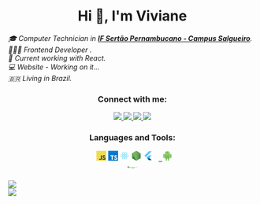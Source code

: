 
<h1 align="center">Hi 👋, I'm Viviane</h1>


<p>
  <em style="font-style: italic">🎓 Computer Technician in <a href="https://www.ifsertao-pe.edu.br/"><b>IF Sertão Pernambucano - Campus Salgueiro</b></a>.
  <br>
  👩🏻‍💻 Frontend Developer </a>.
  <br>
  📌 Current working with React.
  <br>
  💻 Website - Working on it...
  <br>
  🇧🇷 Living in Brazil.
  <br>
  
  </em>
</p>


<h3 align="center">Connect with me:</h3>

<p align="center">
  <a href="https://github.com/Viviane-13">
    <img src="https://img.shields.io/badge/-Github-000?style=for-the-badge&logo=Github&logoColor=white&link=https://github.com/Viviane-13">
  </a>

  <a href="https://www.linkedin.com/in/viviane-oliveira-303683162/">
    <img src="https://img.shields.io/badge/-LinkedIn-blue?style=for-the-badge&logo=Linkedin&logoColor=white&link=https://www.linkedin.com/in/viviane-oliveira-303683162/">
  </a>

  <a href="https://www.instagram.com/_vivioliveira__/?hl=pt-br">
    <img src="https://img.shields.io/badge/-Instagram-E4405F?style=for-the-badge&labelColor=E4405F&logo=instagram&logoColor=white&link=https://www.instagram.com/_vivianeoliveira__/">
  </a>

  <a href="mailto:dev.vivian1@gmail.com">
    <img src="https://img.shields.io/badge/-Gmail-f4f4f4?style=for-the-badge&labelColor=f4f4f4&logo=gmail&logoColor=D14836&link=mailto:dev.vivian1@gmail.com/">
  </a>
</p>

<h3 align="center">Languages and Tools:</h3>
<p align="center"> 
<code> <a href="https://developer.mozilla.org/en-US/docs/Web/JavaScript" target="_blank"><img height="20" src="https://raw.githubusercontent.com/github/explore/80688e429a7d4ef2fca1e82350fe8e3517d3494d/topics/javascript/javascript.png"></a></code>
<code><a href="https://www.typescriptlang.org/" target="_blank"><img height="20" src="https://raw.githubusercontent.com/github/explore/80688e429a7d4ef2fca1e82350fe8e3517d3494d/topics/typescript/typescript.png"></a></code>
<code><a href="https://reactjs.org/" target="_blank"><img height="20" src="https://raw.githubusercontent.com/github/explore/80688e429a7d4ef2fca1e82350fe8e3517d3494d/topics/react/react.png"></a></code>
<code><img height="20" src="https://raw.githubusercontent.com/github/explore/80688e429a7d4ef2fca1e82350fe8e3517d3494d/topics/nodejs/nodejs.png"></code>
<code><a href = "https://flutter.dev/" target="_blank"></a><img height="20" src="https://raw.githubusercontent.com/github/explore/80688e429a7d4ef2fca1e82350fe8e3517d3494d/topics/flutter/flutter.png"></code>  
<code> <a href="https://developer.android.com" target="_blank"> <img height="20" src="https://raw.githubusercontent.com/github/explore/80688e429a7d4ef2fca1e82350fe8e3517d3494d/topics/android/android.png"></a>
</code>
<code><a href="https://www.mongodb.com/" target="_blank"><img height="20" src = "https://raw.githubusercontent.com/github/explore/80688e429a7d4ef2fca1e82350fe8e3517d3494d/topics/mongodb/mongodb.png"></a></code>
  
  


<p align="center">
  <img width="390px" align="left" src="https://github-readme-stats.vercel.app/api/top-langs/?username=Viviane-13&hide=html&layout=compact&show_icons=true" />
  <img width="420px" align="left" src="https://github-readme-stats.vercel.app/api?username=Viviane-13&theme=default&show_icons=true" />
</p>




